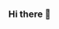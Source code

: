 ### Hi there 👋

<!--
**Grz42/Grz42** is a ✨ _special_ ✨ repository because its `README.md` (this file) appears on your GitHub profile.

I'm a Developer in Progress 🐻

- 🔭 I’m currently working on ...
- 🌱 I’m currently learning ...
- 👯 I’m looking to collaborate on ...
- 🤔 I’m looking for help with ...
- 💬 Ask me about ...
- 📫 How to reach me: ...
- 😄 Pronouns: ...
- ⚡ Fun fact: ...
-->
